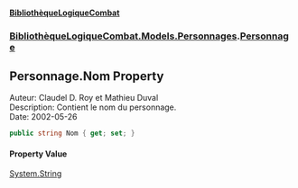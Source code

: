 #### [BibliothèqueLogiqueCombat](readme.md 'readme')
### [BibliothèqueLogiqueCombat.Models.Personnages](readme.md#BibliothèqueLogiqueCombat.Models.Personnages 'BibliothèqueLogiqueCombat.Models.Personnages').[Personnage](BibliothèqueLogiqueCombat.Models.Personnages.Personnage.md 'BibliothèqueLogiqueCombat.Models.Personnages.Personnage')

## Personnage.Nom Property

Auteur: Claudel D. Roy et Mathieu Duval    
Description: Contient le nom du personnage.    
Date:  2002-05-26

```csharp
public string Nom { get; set; }
```

#### Property Value
[System.String](https://docs.microsoft.com/en-us/dotnet/api/System.String 'System.String')